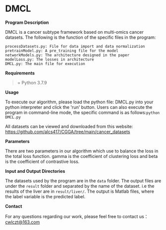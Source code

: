 # DMCL

**Program Description**

DMCL is a cancer subtype framework based on multi-omics cancer datasets. The following is the function of the specific files in the program:
    
    
    processDatasets.py: File for data import and data normalization
    pretrainModel.py: A pre_training file for the model
    networkModels.py: The architecture designed in the paper
    modelLoss.py: The losses in architecture
    DMCL.py: The main file for execution
    
    

**Requirements**

  >= Python 3.7.9

**Usage**

   To execute our algorithm, please load the python file: DMCL.py into your python interpreter and click the 'run' button. Users can also execute the program in command-line mode, the specific command is as follows:```python DMCL.py```
   
   All datasets can be viewed and downloaded from this website: https://github.com/alcs417/CGGA/tree/main/cancer_datasets  

**Parameters**

   There are two parameters in our algorithm which use to balance the loss in the total loss function. gamma is the coefficient of clustering loss and beta is the coefficient of contrastive loss.
   
**Input and Output Directories**

   The datasets used by the program are in the ```data``` folder. The output files are under the ```result``` folder and separated by the name of the dataset. i.e the results of the liver are in ```result/liver/```. The output is Matlab files, where the label variable is the predicted label.
   
**Contact**

   For any questions regarding our work, please feel free to contact us：cwlczt@163.com

